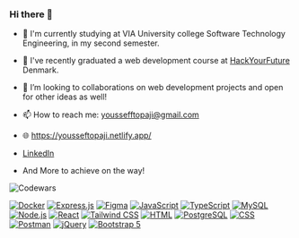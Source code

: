 ### Hi there 👋

- 📝 I'm currently studying at VIA University college Software Technology Engineering, in my second semester.
- 🌱 I've recently graduated a web development course at [HackYourFuture](https://www.hackyourfuture.dk/) Denmark.
- 👯 I’m looking to collaborations on web development projects and open for other ideas as well!
- 📫 How to reach me: youssefftopaji@gmail.com
- 🌐 https://yousseftopaji.netlify.app/
- [LinkedIn](https://www.linkedin.com/in/yousseftopaji/)


- And More to achieve on the way!

![Codewars](https://www.codewars.com/users/yousseftopaji/badges/micro)


[![Docker](https://img.shields.io/badge/-Docker-2496ED?style=flat-square&logo=docker&logoColor=white)](https://www.docker.com/)
[![Express.js](https://img.shields.io/badge/-Express.js-000000?style=flat-square&logo=express&logoColor=white)](https://expressjs.com/)
[![Figma](https://img.shields.io/badge/-Figma-F24E1E?style=flat-square&logo=figma&logoColor=white)](https://www.figma.com/)
[![JavaScript](https://img.shields.io/badge/-JavaScript-F7DF1E?style=flat-square&logo=javascript&logoColor=black)](https://www.javascript.com/)
[![TypeScript](https://img.shields.io/badge/-TypeScript-3178C6?style=flat-square&logo=typescript&logoColor=white)](https://www.typescriptlang.org/)
[![MySQL](https://img.shields.io/badge/-MySQL-4479A1?style=flat-square&logo=mysql&logoColor=white)](https://www.mysql.com/)
[![Node.js](https://img.shields.io/badge/-Node.js-339933?style=flat-square&logo=node.js&logoColor=white)](https://nodejs.org/en)
[![React](https://img.shields.io/badge/-React-61DAFB?style=flat-square&logo=react&logoColor=black)](https://react.dev/)
[![Tailwind CSS](https://img.shields.io/badge/-Tailwind%20CSS-38B2AC?style=flat-square&logo=tailwind-css&logoColor=white)](https://tailwindcss.com/)
[![HTML](https://img.shields.io/badge/-HTML-E34F26?style=flat-square&logo=html5&logoColor=white)](https://www.w3schools.com/html/)
[![PostgreSQL](https://img.shields.io/badge/-PostgreSQL-336791?style=flat-square&logo=postgresql&logoColor=white)](https://www.postgresql.org/)
[![CSS](https://img.shields.io/badge/-CSS-1572B6?style=flat-square&logo=css3&logoColor=white)](https://www.w3schools.com/css/)
[![Postman](https://img.shields.io/badge/-Postman-FF6C37?style=flat-square&logo=postman&logoColor=white)](https://www.postman.com/)
[![jQuery](https://img.shields.io/badge/-jQuery-0769AD?style=flat-square&logo=jquery&logoColor=white)](https://jquery.com/)
[![Bootstrap 5](https://img.shields.io/badge/-Bootstrap%205-7952B3?style=flat-square&logo=bootstrap&logoColor=white)](https://getbootstrap.com/)
